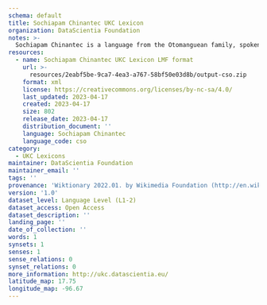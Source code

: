 ```yaml
---
schema: default
title: Sochiapam Chinantec UKC Lexicon
organization: DataScientia Foundation
notes: >-
  Sochiapam Chinantec is a language from the Otomanguean family, spoken in North America. The UKC Lexicon of Sochiapam Chinantec is represented as a lexico-semantic network. It consists of words, word senses, synsets, as well as sense-level and synset-level relationships.
resources:
  - name: Sochiapam Chinantec UKC Lexicon LMF format
    url: >-
      resources/2eabf5be-9ca7-4ea3-a767-58bf50e03d8b/output-cso.zip
    format: xml
    license: https://creativecommons.org/licenses/by-nc-sa/4.0/
    last_updated: 2023-04-17
    created: 2023-04-17
    size: 802
    release_date: 2023-04-17
    distribution_document: ''
    language: Sochiapam Chinantec
    language_code: cso
category:
  - UKC Lexicons
maintainer: DataScientia Foundation
maintainer_email: ''
tags: ''
provenance: 'Wiktionary 2022.01. by Wikimedia Foundation (http://en.wiktionary.org); Princeton WordNet 2.1 by Princeton University (https://wordnet.princeton.edu)'
version: '1.0'
dataset_level: Language Level (L1-2)
dataset_access: Open Access
dataset_description: ''
landing_page: ''
date_of_collection: ''
words: 1
synsets: 1
senses: 1
sense_relations: 0
synset_relations: 0
more_information: http://ukc.datascientia.eu/
latitude_map: 17.75
longitude_map: -96.67
---
```

